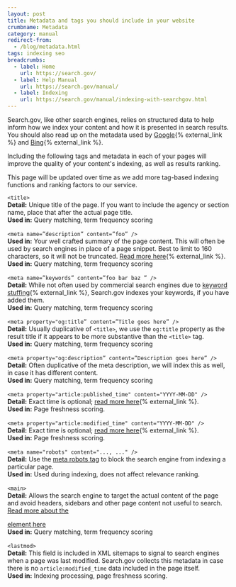 ```yaml
---
layout: post
title: Metadata and tags you should include in your website
crumbname: Metadata
category: manual
redirect-from:
  - /blog/metadata.html
tags: indexing seo
breadcrumbs:
  - label: Home
    url: https://search.gov/
  - label: Help Manual
    url: https://search.gov/manual/
  - label: Indexing
    url: https://search.gov/manual/indexing-with-searchgov.html
---
```


Search.gov, like other search engines, relies on structured data to help inform how we index your content and how it is presented in search results. You should also read up on the metadata used by [Google](https://support.google.com/webmasters/answer/79812?hl=en){% external_link %} and [Bing](){% external_link %}.

Including the following tags and metadata in each of your pages will improve the quality of your content's indexing, as well as results ranking.

This page will be updated over time as we add more tag-based indexing functions and ranking factors to our service.

`<title>`
<br>**Detail:** Unique title of the page. If you want to include the agency or section name, place that after the actual page title.
<br>**Used in:** Query matching, term frequency scoring<br>
<br>
`<meta name=”description” content=”foo” />` 
<br>**Used in:** Your well crafted summary of the page content. This will often be used by search engines in place of a page snippet. Best to limit to 160 characters, so it will not be truncated. [Read more here](https://moz.com/learn/seo/meta-description){% external_link %}.
<br>**Used in:** Query matching, term frequency scoring<br>
<br>
`<meta name=”keywords” content=”foo bar baz ” />`
<br>**Detail:** While not often used by commercial search engines due to [keyword stuffing](https://support.google.com/webmasters/answer/66358?hl=en){% external_link %}, Search.gov indexes your keywords, if you have added them.
<br>**Used in:** Query matching, term frequency scoring<br>
<br>
`<meta property="og:title” content=”Title goes here” />`
<br>**Detail:** Usually duplicative of `<title>`, we use the `og:title` property as the result title if it appears to be more substantive than the `<title>` tag.
<br>**Used in:** Query matching, term frequency scoring<br>
<br>
`<meta property="og:description” content=”Description goes here” />`
<br>**Detail:** Often duplicative of the meta description, we will index this as well, in case it has different content.
<br>**Used in:** Query matching, term frequency scoring<br>
<br>
`<meta property="article:published_time" content="YYYY-MM-DD" />`
<br>**Detail:** Exact time is optional; [read more here](https://en.wikipedia.org/wiki/ISO_8601){% external_link %}.
<br>**Used in:** Page freshness scoring.<br>
<br>
`<meta property="article:modified_time" content="YYYY-MM-DD" />`
<br>**Detail:** Exact time is optional; [read more here](https://en.wikipedia.org/wiki/ISO_8601){% external_link %}.
<br>**Used in:** Page freshness scoring.<br>
<br>
`<meta name="robots" content="..., ..." />`
<br>**Detail:** Use the [meta robots tag](https://search.gov/blog/how-search-engines-index-content-better-discoverability.html#robots) to block the search engine from indexing a particular page.
<br>**Used in:** Used during indexing, does not affect relevance ranking.<br>
<br>
`<main>`
<br>**Detail:** Allows the search engine to target the actual content of the page and avoid headers, sidebars and other page content not useful to search. [Read more about the <main> element here](https://search.gov/blog/how-search-engines-index-content-better-discoverability.html#main-element)
<br>**Used in:** Query matching, term frequency scoring<br>
<br>
`<lastmod>`
<br>**Detail:** This field is included in XML sitemaps to signal to search engines when a page was last modified. Search.gov collects this metadata in case there is no `article:modified_time` data included in the page itself.
<br>**Used in:** Indexing processing, page freshness scoring.<br>
<br>
<br>
